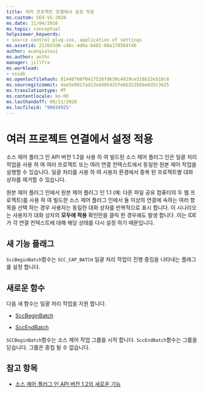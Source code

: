 ```yaml
---
title: 여러 프로젝트 연결에서 설정 적용
ms.custom: SEO-VS-2020
ms.date: 11/04/2016
ms.topic: conceptual
helpviewer_keywords:
- source control plug-ins, application of settings
ms.assetid: 2116d3d0-c46c-4d0a-b482-08a178584f46
author: acangialosi
ms.author: anthc
manager: jillfra
ms.workload:
- vssdk
ms.openlocfilehash: 81448760f0417528fd630c4919ce516b32e518c8
ms.sourcegitcommit: 4ae5e9817ad13edd05425febb322b5be6d3c3425
ms.translationtype: MT
ms.contentlocale: ko-KR
ms.lasthandoff: 09/11/2020
ms.locfileid: "90034925"
---
```

# <a name="application-of-settings-across-multiple-project-connections"></a>여러 프로젝트 연결에서 설정 적용
소스 제어 플러그 인 API 버전 1.2을 사용 하 여 빌드된 소스 제어 플러그 인은 일괄 처리 작업을 사용 하 여 여러 프로젝트 또는 여러 연결 컨텍스트에서 동일한 원본 제어 작업을 실행할 수 있습니다. 일괄 처리를 사용 하 여 사용자 환경에서 중복 된 프로젝트별 대화 상자를 제거할 수 있습니다.

 원본 제어 플러그 인에서 원본 제어 플러그 인 1.1 (예: 다른 파일 공유 컴퓨터의 두 웹 프로젝트)를 사용 하 여 빌드한 소스 제어 플러그 인에서 둘 이상의 연결에 속하는 여러 항목을 선택 하는 경우 사용자는 동일한 대화 상자를 반복적으로 표시 합니다. 이 시나리오는 사용자가 대화 상자의 **모두에 적용** 확인란을 클릭 한 경우에도 발생 합니다 .이는 IDE가 각 연결 컨텍스트에 대해 해당 상태를 다시 설정 하기 때문입니다.

## <a name="new-capability-flag"></a>새 기능 플래그
 `SccBeginBatch`함수는 `SCC_CAP_BATCH` 일괄 처리 작업이 진행 중임을 나타내는 플래그를 설정 합니다.

## <a name="new-functions"></a>새로운 함수
다음 새 함수는 일괄 처리 작업을 지원 합니다.

- [SccBeginBatch](../../extensibility/sccbeginbatch-function.md)

- [SccEndBatch](../../extensibility/sccendbatch-function.md)

`SCCBeginBatch`함수는 소스 제어 작업 그룹을 시작 합니다. `SccEndBatch`함수는 그룹을 닫습니다. 그룹은 중첩 될 수 없습니다.

## <a name="see-also"></a>참고 항목
- [소스 제어 플러그 인 API 버전 1.2의 새로운 기능](../../extensibility/internals/what-s-new-in-the-source-control-plug-in-api-version-1-2.md)
